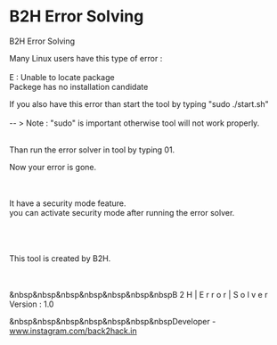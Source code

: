 # B2H Error Solving
                                                                              
 B2H Error Solving

Many Linux users have this type of error : <br><br>
E : Unable to locate package <br>
Packege has no installation candidate<br>

If you also have this error than start the tool by typing "sudo ./start.sh"<br><br>
-- > Note : "sudo" is important otherwise tool will not work properly.<br><br>

Than run the error solver in tool by typing 01.<br>

Now your error is gone.<br><br><br>


It have a security mode feature.<br>
you can activate security mode after running the error solver.<br><br><br><br>



This tool is created by B2H.<br><br><br>


&nbsp&nbsp&nbsp&nbsp&nbsp&nbsp&nbspB 2 H | E r r o r | S o l v e r	Version : 1.0

&nbsp&nbsp&nbsp&nbsp&nbsp&nbsp&nbspDeveloper - www.instagram.com/back2hack.in
